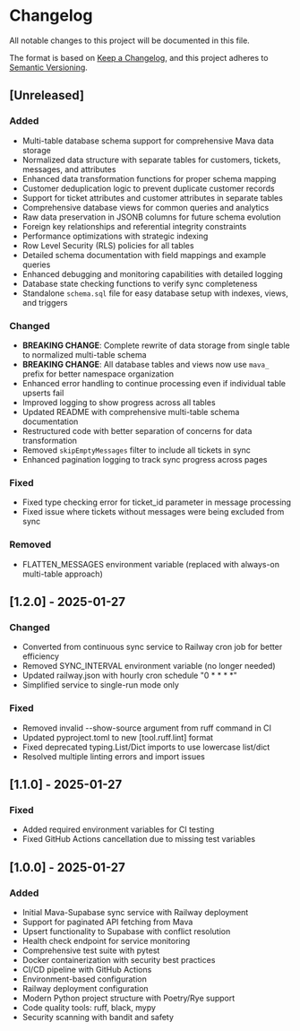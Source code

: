 # Changelog

All notable changes to this project will be documented in this file.

The format is based on [Keep a Changelog](https://keepachangelog.com/en/1.0.0/),
and this project adheres to [Semantic Versioning](https://semver.org/spec/v2.0.0.html).

## [Unreleased]

### Added
- Multi-table database schema support for comprehensive Mava data storage
- Normalized data structure with separate tables for customers, tickets, messages, and attributes
- Enhanced data transformation functions for proper schema mapping
- Customer deduplication logic to prevent duplicate customer records
- Support for ticket attributes and customer attributes in separate tables
- Comprehensive database views for common queries and analytics
- Raw data preservation in JSONB columns for future schema evolution
- Foreign key relationships and referential integrity constraints
- Performance optimizations with strategic indexing
- Row Level Security (RLS) policies for all tables
- Detailed schema documentation with field mappings and example queries
- Enhanced debugging and monitoring capabilities with detailed logging
- Database state checking functions to verify sync completeness
- Standalone `schema.sql` file for easy database setup with indexes, views, and triggers

### Changed
- **BREAKING CHANGE**: Complete rewrite of data storage from single table to normalized multi-table schema
- **BREAKING CHANGE**: All database tables and views now use `mava_` prefix for better namespace organization
- Enhanced error handling to continue processing even if individual table upserts fail
- Improved logging to show progress across all tables
- Updated README with comprehensive multi-table schema documentation
- Restructured code with better separation of concerns for data transformation
- Removed `skipEmptyMessages` filter to include all tickets in sync
- Enhanced pagination logging to track sync progress across pages

### Fixed
- Fixed type checking error for ticket_id parameter in message processing
- Fixed issue where tickets without messages were being excluded from sync

### Removed
- FLATTEN_MESSAGES environment variable (replaced with always-on multi-table approach)

## [1.2.0] - 2025-01-27

### Changed
- Converted from continuous sync service to Railway cron job for better efficiency
- Removed SYNC_INTERVAL environment variable (no longer needed)
- Updated railway.json with hourly cron schedule "0 * * * *"
- Simplified service to single-run mode only

### Fixed
- Removed invalid --show-source argument from ruff command in CI
- Updated pyproject.toml to new [tool.ruff.lint] format
- Fixed deprecated typing.List/Dict imports to use lowercase list/dict
- Resolved multiple linting errors and import issues

## [1.1.0] - 2025-01-27

### Fixed
- Added required environment variables for CI testing
- Fixed GitHub Actions cancellation due to missing test variables

## [1.0.0] - 2025-01-27

### Added
- Initial Mava-Supabase sync service with Railway deployment
- Support for paginated API fetching from Mava
- Upsert functionality to Supabase with conflict resolution
- Health check endpoint for service monitoring
- Comprehensive test suite with pytest
- Docker containerization with security best practices
- CI/CD pipeline with GitHub Actions
- Environment-based configuration
- Railway deployment configuration
- Modern Python project structure with Poetry/Rye support
- Code quality tools: ruff, black, mypy
- Security scanning with bandit and safety 